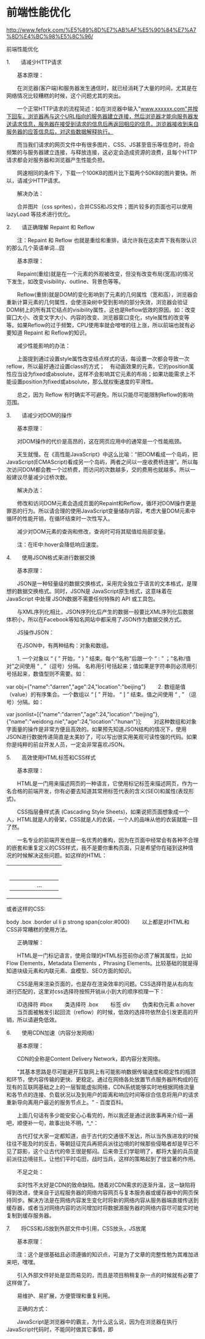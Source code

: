 # 前端性能优化



http://www.fefork.com/%E5%89%8D%E7%AB%AF%E5%90%84%E7%A7%8D%E4%BC%98%E5%8C%96/



前端性能优化



1.　　请减少HTTP请求　　

　　基本原理：

　　在浏览器(客户端)和服务器发生通信时，就已经消耗了大量的时间，尤其是在网络情况比较糟糕的时候，这个问题尤其的突出。

　　一个正常HTTP请求的流程简述：如在浏览器中输入"www.xxxxxx.com"并按下回车，浏览器再与这个URL指向的服务器建立连接，然后浏览器才能向服务器发送请求信息，服务器在接受到请求的信息后再返回相应的信息，浏览器接收到来自服务器的应答信息后，对这些数据解释执行。

　　而当我们请求的网页文件中有很多图片、CSS、JS甚至音乐等信息时，将会频繁的与服务器建立连接，与释放连接，这必定会造成资源的浪费，且每个HTTP请求都会对服务器和浏览器产生性能负担。

　　网速相同的条件下，下载一个100KB的图片比下载两个50KB的图片要快。所以，请减少HTTP请求。

　　解决办法：

　　合并图片（css sprites），合并CSS和JS文件；图片较多的页面也可以使用 lazyLoad 等技术进行优化。


2.　　请正确理解 Repaint 和 Reflow　　

　　注：Repaint 和 Reflow 也就是重绘和重排，请允许我在这卖弄下我有限认识的那么几个英语单词...囧

　　基本原理：

　　Repaint(重绘)就是在一个元素的外观被改变，但没有改变布局(宽高)的情况下发生，如改变visibility、outline、背景色等等。

　　Reflow(重排)就是DOM的变化影响到了元素的几何属性（宽和高），浏览器会重新计算元素的几何属性，会使渲染树中受到影响的部分失效，浏览器会验证DOM树上的所有其它结点的visibility属性，这也是Reflow低效的原因。如：改变窗囗大小、改变文字大小、内容的改变、浏览器窗口变化，style属性的改变等等。如果Reflow的过于频繁，CPU使用率就会噌噌的往上涨，所以前端也就有必要知道 Repaint 和 Reflow的知识。

　　减少性能影响的办法：

　　上面提到通过设置style属性改变结点样式的话，每设置一次都会导致一次reflow，所以最好通过设置class的方式；　有动画效果的元素，它的position属性应当设为fixed或absolute，这样不会影响其它元素的布局；如果功能需求上不能设置position为fixed或absolute，那么就权衡速度的平滑性。

　　总之，因为 Reflow 有时确实不可避免，所以只能尽可能限制Reflow的影响范围。



3.　　请减少对DOM的操作　　

　　基本原理：

　　对DOM操作的代价是高昂的，这在网页应用中的通常是一个性能瓶颈。

　　天生就慢。在《高性能JavaScript》中这么比喻：“把DOM看成一个岛屿，把JavaScript(ECMAScript)看成另一个岛屿，两者之间以一座收费桥连接”。所以每次访问DOM都会教一个过桥费，而访问的次数越多，交的费用也就越多。所以一般建议尽量减少过桥次数。

　　解决办法：

　　修改和访问DOM元素会造成页面的Repaint和Reflow，循环对DOM操作更是罪恶的行为。所以请合理的使用JavaScript变量储存内容，考虑大量DOM元素中循环的性能开销，在循环结束时一次性写入。

　　减少对DOM元素的查询和修改，查询时可将其赋值给局部变量。

　　注：在IE中:hover会降低响应速度。



4.　　使用JSON格式来进行数据交换　　

　　基本原理：

　　JSON是一种轻量级的数据交换格式，采用完全独立于语言的文本格式，是理想的数据交换格式。同时，JSON是 JavaScript原生格式，这意味着在 JavaScript 中处理 JSON数据不需要任何特殊的 API 或工具包。

　　与XML序列化相比，JSON序列化后产生的数据一般要比XML序列化后数据体积小，所以在Facebook等知名网站中都采用了JSON作为数据交换方式。

　　JS操作JSON：

　　在JSON中，有两种结构：对象和数组。

　　1. 一个对象以 “ { ”  开始，“ } ” 结束。每个“名称”后跟一个 “ : ” ；“名称/值 对”之间使用 “ ,  ”（逗号）分隔。 名称用引号括起来；值如果是字符串则必须用引号括起来，数值型则不需要。如：

var obj={"name":"darren","age":24,"location":"beijing"}
　　2. 数组是值（value）的有序集合。一个数组以 “ [ ” 开始， “ ] ” 结束。值之间使用 “ , ” （逗号）分隔。如：

var jsonlist=[{"name":"darren","age":24,"location":"beijing"},{"name":"weidong.nie","age":24,"location":"hunan"}];
　　对这种数组和对象字面量的操作是非常方便且高效的。如果预先知道JSON结构的情况下，使用JSON进行数据传递简直是太美妙了，可以写出很实用美观可读性强的代码。如果你是纯粹的前台开发人员，一定会非常喜欢JSON。



5.　　高效使用HTML标签和CSS样式　　

　　基本原理：

　　HTML是一门用来描述网页的一种语言，它使用标记标签来描述网页，作为一名合格的前端开发，你有必要去知道其常用标签代表的含义(SEO)和属性(表现形式)。

　　CSS指层叠样式表 (Cascading Style Sheets)，如果说把页面想象成一个人，HTML就是人的骨架，CSS就是人的衣装，一个人的品味从他的衣装就能一目了然。

　　一名专业的前端开发也是一名优秀的重构，因为在页面中经常会有各种不合理的嵌套和重复定义的CSS样式，我不是要你重构页面，只是希望你在碰到这种情况的时候解决这些问题。如这样的HTML：

<table><tr><td>
　　<table><tr><td>
　　　　...
　　</td></tr></table>
</td></tr></table>
或者这样的CSS:

body .box .border ul li p strong span{color:#000}
 　　以上都是对HTML和CSS非常糟糕的使用方法。

　　正确理解：

　　HTML是一门标记语言，使用合理的HTML标签前你必须了解其属性，比如Flow Elements，Metadata Elements ，Phrasing Elements。比较基础的就是得知道块级元素和内联元素、盒模型、SEO方面的知识。

　　CSS是用来渲染页面的，也是存在渲染效率的问题。CSS选择符是从右向左进行匹配的，这里对css选择符按照开销从小到大的顺序梳理一下：　

　　ID选择符 #box
　　类选择符 .box
　　标签 div
　　伪类和伪元素 a:hover
　　当页面被触发引起回流（reflow）的时候，低效的选择符依然会引发更高的开销，所以请避免低效。



6.　　使用CDN加速（内容分发网络）　　

　　基本原理：

　　CDN的全称是Content Delivery Network，即内容分发网络。

　　"其基本思路是尽可能避开互联网上有可能影响数据传输速度和稳定性的瓶颈和环节，使内容传输的更快、更稳定。通过在网络各处放置节点服务器所构成的在现有的互联网基础之上的一层智能虚拟网络，CDN系统能够实时地根据网络流量和各节点的连接、负载状况以及到用户的距离和响应时间等综合信息将用户的请求重新导向离用户最近的服务节点上。" - 百度百科。

　　上面几句话有多少能安安心心看完的，所以我还是通过说故事再来介绍一遍吧，顺便补一句，故事出处不明，^_^：



　　古代打仗大家一定都知道，由于古代的交通很不发达，所以当外族进攻的时候往往不能及时的反击，等朝廷征完兵再把兵派往边境的时候那些侵略者却是早已不见了踪影，这个让古代的帝王很是郁闷。后来帝王们学聪明了，都将大量的兵员提前派往边境驻扎，让他们平时屯田，战时当兵，这样的策略起到了很显著的作用。

　　不足之处：

　　实时性不太好是CDN的致命缺陷。随着对CDN需求的逐渐升温，这一缺陷将得到改进，使来自于远程服务器的网络内容网页与复本服务器或缓存器中的网页保持同步。解决方法是在网络内容发生变化时将新的网络内容从服务器端直接传送到缓存器，或者当对网络内容的访问增加时将数据源服务器的网络内容尽可能实时地复制到缓存服务器。



7.　　将CSS和JS放到外部文件中引用，CSS放头，JS放尾　　

　　基本原理：

　　注：这个是很基础且必须遵循的知识点，可是为了文章的完整性勉为其难加进来吧，嘿嘿。

　　引入外部文件好处是显而易见的，而且是项目稍稍复杂一点的时候就有必要了这样做了。

　　易维护、易扩展，方便管理和重复利用。

　　正确的方式：

　　JavaScript是浏览器中的霸主，为什么这么说，因为在浏览器在执行JavaScript代码时，不能同时做其它事情，即<script>每次出现都会让页面等待脚本的解析和执行（不论JavaScript是内嵌的还是外链的），JavaScript代码执行完成后，才继续渲染页面。这个也就是JavaScript的阻塞特性。

　　因为这个阻塞的特点，建议把JavaScript代码放到</body>标签以前，这样既能有效的防止JavaScript的阻塞，又能使得页面的HTML结构能更快的释放。

　　HTML规范清楚指出CSS要放包含在页面的<head>区域内，这里就不多解释了。



8.　　精简CSS和JS文件　　

　　基本原理：

　　有一条非常重要的准则一直没有提到，就是CSS和JavaScript的压缩，直接减少下载的文件体积。我个人经常使用的方式是使用 YUI Compressor，它的特点是：移除注释；移除额外的空格；细微优化；标识符替换。

　　YUI Compressor是java程序，如果你对java很熟悉的话可快速的上手使用yuicompressor.jar；如果你对java很陌生也没关系，一样可以使用YUI Compressor，下面介绍其使用方式。

　　YUI Compressor的配置和使用：

　　先配置使用环境：

　　1.先确保电脑中是否安装了JDK

　　2.再配置必要的环境变量(细节不能三两句说清，所以不知道如何设置还是搜索吧)

　　3.在cmd界面，输入javac可测试是否安装成功

　　使用方法可从cmd到进入yuicompressor.jar所在磁盘，我以自己的yuicompressor-2.4.2.jar为例：

　　1.压缩JS

　　java -jar yuicompressor-2.4.2.jar api.js > api.min.js
　　2.压缩CSS

　　java -jar yuicompressor-2.4.2.jar style.css > style.min.css
　　

　　当然，还有另一种更傻瓜式的使用方式，赶兴趣的朋友自己可去多尝试下。



9.　　压缩图片和使用图片Sprite技术　　

　　基本原理:

　　注：其实压缩图片和图片精灵是两个方面的技术，可是既然都是关于图片的优化还是放到一块吧。

　　现在由于工作的细分，专业的前端工程师已经少有机会去切图了，可是关于图片压缩还是得略微了解，一般图片压缩的方式有：

　　1.缩小图片分辨率；

　　2.改变图片格式；

　　3.降低图片保存质量。

　　关于图片精灵(Sprite)技术就和我们工作直接相关，不管是在CSS中的图片还是在HTML结构中的图片都会产生HTTP请求，前端优化的第一条就是减少请求数，最直接有效的方法是使用图片精灵（CSS Sprite）。图片精灵就是把许多图片放到一张大图片里面，通过CSS来显示图片的一部分。

　　至于图片精灵的操作细节就不多做介绍了，网上相关内容很多。



10.　　注意控制Cookie大小和污染　　

　　基本原理和使用方法：

　　有关Cookie的基础和高级知识可以去看本人写过的一篇文章《JavaScript 操作 Cookie》。

　　因为Cookie是本地的磁盘文件，每次浏览器都会去读取相应的Cookie，所以建议去除不必要的Coockie，使Coockie体积尽量小以减少对用户响应的影响；

　　使用Cookie跨域操作时注意在适应级别的域名上设置coockie以便使子域名不受其影响

　　Cookie是有生命周期的，所以请注意设置合理的过期时间，合理地Expire时间和不要过早去清除coockie，都会改善用户的响应时间。



　　时间有限，今年就先到这里吧，哈哈。愿大家新年快乐，工作顺利。我会在以后的工作中慢慢完善这篇文章，也请大家多提宝贵建议。

　　如果大家也有什么好的优化方式也请留言，到时会补充到这篇文章当中，先在此谢谢了。

　　参考资料

　　百度百科

　　http://dev.w3.org/html5/markup/common-models.html

　　http://www.w3schools.com/



　　前端攻城师攻略系列　　

　　作为一名前端攻城师，越来越感受到在公司受到的重视，身边也有越来越多的朋友加入到前端开发这个岗位上，有种说不出的骄傲感。

　　由于闲暇时间喜欢看书，所以曾萌生过希望写本书的想法，虽然现在自己还有很多的坑需要踩过，真要写书也是将来很久以后的事了，可是有打算先尝试写点与前端紧密相关的攻略，于是就有了“前端攻略系列”。

　　由于现在本人表达能力和技术能力上的欠缺，难免有理解不对的地方，也请大家多多谅解。



http://www.fefork.com/gonglue/








